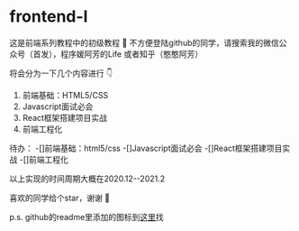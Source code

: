 # frontend-I

这是前端系列教程中的初级教程 :bow:
不方便登陆github的同学，请搜索我的微信公众号（首发），程序媛阿芳的Life
或者知乎（憨憨阿芳）

将会分为一下几个内容进行 :point_down:
1. 前端基础：HTML5/CSS
2. Javascript面试必会
3. React框架搭建项目实战
4. 前端工程化

待办：
-[]前端基础：html5/css
-[]Javascript面试必会
-[]React框架搭建项目实战
-[]前端工程化

以上实现的时间周期大概在2020.12--2021.2

喜欢的同学给个star，谢谢 :heartbeat:

p.s. github的readme里添加的图标到[这里](https://www.webfx.com/tools/emoji-cheat-sheet/)找